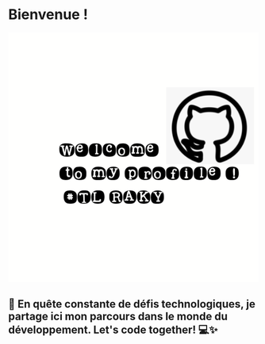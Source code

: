 # Bienvenue !
<!--
**tinalalaina/tinalalaina** is a ✨ _special_ ✨ repository because its `README.md` (this file) appears on your GitHub profile.

Here are some ideas to get you started:

- 🔭 I’m currently working on ...
- 🌱 I’m currently learning ...
- 👯 I’m looking to collaborate on ...
- 🤔 I’m looking for help with ...
- 💬 Ask me about ...
- 📫 How to reach me: ...
- 😄 Pronouns: ...
- ⚡ Fun fact: ...
-->

<div align="center">
    <img src="logo1_13_54241.png" alt="Description de votre logo">
</div>

## 🌟 En quête constante de défis technologiques, je partage ici mon parcours dans le monde du développement. Let's code together! 💻✨
